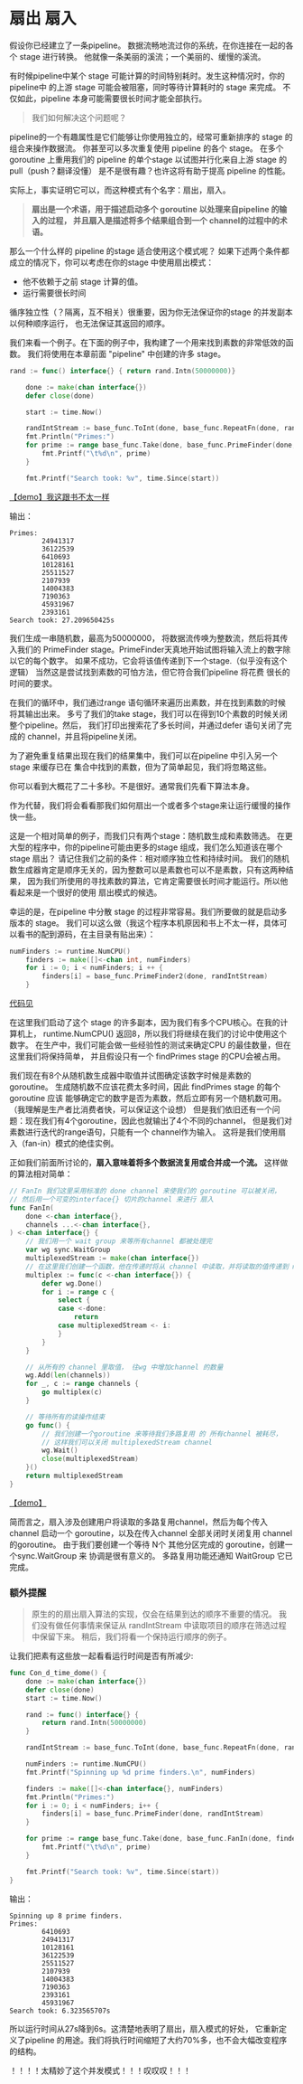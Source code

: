 # 扇出 扇入
假设你已经建立了一条pipeline。
数据流畅地流过你的系统，在你连接在一起的各个 stage 进行转换。
他就像一条美丽的溪流；一个美丽的、缓慢的溪流。

有时候pipeline中某个 stage 可能计算的时间特别耗时。发生这种情况时，你的pipeline中
的上游 stage 可能会被阻塞，同时等待计算耗时的 stage 来完成。
不仅如此，pipeline 本身可能需要很长时间才能全部执行。
> 我们如何解决这个问题呢？

pipeline的一个有趣属性是它们能够让你使用独立的，经常可重新排序的 stage 的组合来操作数据流。
你甚至可以多次重复使用 pipeline 的各个 stage。
在多个 goroutine 上重用我们的 pipeline 的单个stage 以试图并行化来自上游 stage 的pull（push？翻译没懂）
是不是很有趣？也许这将有助于提高 pipeline 的性能。

实际上，事实证明它可以，而这种模式有个名字：扇出，扇入。

> **扇出是一个术语，用于描述启动多个 goroutine 以处理来自pipeline 的输入的过程，
并且扇入是描述将多个结果组合到一个 channel的过程中的术语。**

那么一个什么样的 pipeline 的stage 适合使用这个模式呢？
如果下述两个条件都成立的情况下，你可以考虑在你的stage 中使用扇出模式：
- 他不依赖于之前 stage 计算的值。
- 运行需要很长时间

循序独立性（？隔离，互不相关）很重要，因为你无法保证你的stage 的并发副本以何种顺序运行，
也无法保证其返回的顺序。

我们来看一个例子。在下面的例子中，我构建了一个用来找到素数的非常低效的函数。
我们将使用在本章前面 "pipeline" 中创建的许多 stage。
```go
rand := func() interface{} { return rand.Intn(50000000)}

	done := make(chan interface{})
	defer close(done)

	start := time.Now()

	randIntStream := base_func.ToInt(done, base_func.RepeatFn(done, rand))
	fmt.Println("Primes:")
	for prime := range base_func.Take(done, base_func.PrimeFinder(done, randIntStream), 10) {
		fmt.Printf("\t%d\n", prime)
	}

	fmt.Printf("Search took: %v", time.Since(start))
```
[【demo】我这跟书不太一样](main.go)

输出：
```shell
Primes:
        24941317
        36122539
        6410693
        10128161
        25511527
        2107939
        14004383
        7190363
        45931967
        2393161
Search took: 27.209650425s
```
我们生成一串随机数，最高为50000000， 将数据流传唤为整数流，然后将其传入我们的
PrimeFinder stage。PrimeFinder天真地开始试图将输入流上的数字除以它的每个数字。
如果不成功，它会将该值传递到下一个stage.（似乎没有这个逻辑）
当然这是尝试找到素数的可怕方法，但它符合我们pipeline 将花费 很长的时间的要求。

在我们的循环中，我们通过range 语句循环来遍历出素数，并在找到素数的时候将其输出出来。
多亏了我们的take stage，我们可以在得到10个素数的时候关闭整个pipeline。然后，
我们打印出搜索花了多长时间，并通过defer 语句关闭了完成的 channel，并且将pipeline关闭。

为了避免重复结果出现在我们的结果集中，我们可以在pipeline 中引入另一个 stage 来缓存已在
集合中找到的素数，但为了简单起见，我们将忽略这些。

你可以看到大概花了二十多秒。不是很好。通常我们先看下算法本身。

作为代替，我们将会看看那我们如何扇出一个或者多个stage来让运行缓慢的操作快一些。

这是一个相对简单的例子，而我们只有两个stage：随机数生成和素数筛选。
在更大型的程序中，你的pipeline可能由更多的stage 组成，我们怎么知道该在哪个 stage 扇出？
请记住我们之前的条件：相对顺序独立性和持续时间。
我们的随机数生成器肯定是顺序无关的，因为整数可以是素数也可以不是素数，只有这两种结果，
因为我们所使用的寻找素数的算法，它肯定需要很长时间才能运行。所以他看起来是一个很好的使用
扇出模式的候选。

幸运的是，在pipeline 中分散 stage 的过程非常容易。我们所要做的就是启动多版本的 stage。
我们可以这么做（我这个程序本机原因和书上不太一样，具体可以看书的配到源码，在主目录有贴出来）：
```go
numFinders := runtime.NumCPU()
	finders := make([]<-chan int, numFinders)
	for i := 0; i < numFinders; i ++ {
		finders[i] = base_func.PrimeFinder2(done, randIntStream)
	}
```
[代码见](con_demo/con_1.go)

在这里我们启动了这个 stage 的许多副本，因为我们有多个CPU核心。在我的计算机上，
runtime.NumCPU() 返回8，所以我们将继续在我们的讨论中使用这个数字。
在生产中，我们可能会做一些经验性的测试来确定CPU 的最佳数量，但在这里我们将保持简单，
并且假设只有一个 findPrimes stage 的CPU会被占用。 

我们现在有8个从随机数生成器中取值并试图确定该数字时候是素数的goroutine。
生成随机数不应该花费太多时间，因此 findPrimes stage 的每个goroutine 应该
能够确定它的数字是否为素数，然后立即有另一个随机数可用。（我理解是生产者比消费者快，可以保证这个设想）
但是我们依旧还有一个问题：现在我们有4个goroutine，因此也就输出了4个不同的channel，
但是我们对素数进行迭代的range语句，只能有一个 channel作为输入。
这将是我们使用扇入（fan-in）模式的绝佳实例。

正如我们前面所讨论的，**扇入意味着将多个数据流复用或合并成一个流。**
这样做的算法相对简单：
```go
// FanIn 我们这里采用标准的 done channel 来使我们的 goroutine 可以被关闭，
// 然后用一个可变的interface{} 切片的channel 来进行 扇入
func FanIn(
	done <-chan interface{},
	channels ...<-chan interface{},
) <-chan interface{} {
	// 我们用一个 wait group 来等所有channel 都被处理完
	var wg sync.WaitGroup
	multiplexedStream := make(chan interface{})
	// 在这里我们创建一个函数，他在传递时将从 channel 中读取，并将读取的值传递到 multiplexedStream channel
	multiplex := func(c <-chan interface{}) {
		defer wg.Done()
		for i := range c {
			select {
			case <-done:
				return
			case multiplexedStream <- i:
			}
		}
	}

	// 从所有的 channel 里取值， 往wg 中增加channel 的数量
	wg.Add(len(channels))
	for _, c := range channels {
		go multiplex(c)
	}

	// 等待所有的读操作结束
	go func() {
		// 我们创建一个goroutine 来等待我们多路复用 的 所有channel 被耗尽，
		// 这样我们可以关闭 multiplexedStream channel
		wg.Wait()
		close(multiplexedStream)
	}()
	return multiplexedStream
}
```
[【demo】](base_func/base_func.go)

简而言之，扇入涉及创建用户将读取的多路复用channel，然后为每个传入channel 启动一个
goroutine，以及在传入channel 全部关闭时关闭复用 channel的goroutine。
由于我们要创建一个等待 N个 其他分区完成的 goroutine，创建一个sync.WaitGroup 来
协调是很有意义的。
多路复用功能还通知 WaitGroup 它已完成。

### 额外提醒
> 原生的的扇出扇入算法的实现，仅会在结果到达的顺序不重要的情况。
我们没有做任何事情来保证从 randIntStream 中读取项目的顺序在筛选过程中保留下来。
稍后，我们将看一个保持运行顺序的例子。

让我们把素有这些放一起看看运行时间是否有所减少:
```go
func Con_d_time_dome() {
	done := make(chan interface{})
	defer close(done)
	start := time.Now()

	rand := func() interface{} {
		return rand.Intn(50000000)
	}

	randIntStream := base_func.ToInt(done, base_func.RepeatFn(done, rand))

	numFinders := runtime.NumCPU()
	fmt.Printf("Spinning up %d prime finders.\n", numFinders)

	finders := make([]<-chan interface{}, numFinders)
	fmt.Println("Primes:")
	for i := 0; i < numFinders; i++ {
		finders[i] = base_func.PrimeFinder(done, randIntStream)
	}

	for prime := range base_func.Take(done, base_func.FanIn(done, finders...), 10) {
		fmt.Printf("\t%d\n", prime)
	}

	fmt.Printf("Search took: %v", time.Since(start))
}
```
输出：
```shell
Spinning up 8 prime finders.
Primes:
        6410693
        24941317
        10128161
        36122539
        25511527
        2107939
        14004383
        7190363
        2393161
        45931967
Search took: 6.323565707s
```
所以运行时间从27s降到6s。这清楚地表明了扇出，扇入模式的好处，
它重新定义了pipeline 的用途。我们将执行时间缩短了大约70%多，也不会大幅改变程序的结构。

！！！！太精妙了这个并发模式！！！叹叹叹！！！
